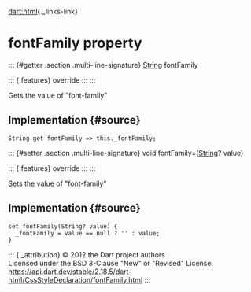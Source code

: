 [dart:html](../../dart-html/dart-html-library){._links-link}

fontFamily property
===================

::: {#getter .section .multi-line-signature}
[String](../../dart-core/string-class) fontFamily

::: {.features}
override
:::
:::

Gets the value of \"font-family\"

Implementation {#source}
--------------

``` {.language-dart data-language="dart"}
String get fontFamily => this._fontFamily;
```

::: {#setter .section .multi-line-signature}
void fontFamily=([String](../../dart-core/string-class)? value)

::: {.features}
override
:::
:::

Sets the value of \"font-family\"

Implementation {#source}
--------------

``` {.language-dart data-language="dart"}
set fontFamily(String? value) {
  _fontFamily = value == null ? '' : value;
}
```

::: {._attribution}
© 2012 the Dart project authors\
Licensed under the BSD 3-Clause \"New\" or \"Revised\" License.\
<https://api.dart.dev/stable/2.18.5/dart-html/CssStyleDeclaration/fontFamily.html>
:::
